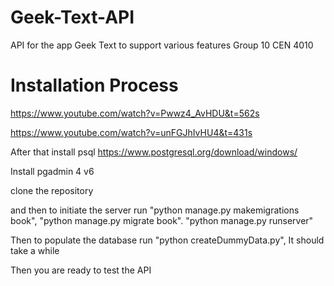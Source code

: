# Geek-Text-API
  API for the app Geek Text to support various features
  Group 10 CEN 4010

# Installation Process

  https://www.youtube.com/watch?v=Pwwz4_AvHDU&t=562s
  
  https://www.youtube.com/watch?v=unFGJhIvHU4&t=431s
  
  After that install psql https://www.postgresql.org/download/windows/
  
  Install pgadmin 4 v6
  
  clone the repository
  
  and then to initiate the server run "python manage.py makemigrations book", "python manage.py migrate book". "python manage.py runserver"
  
  Then to populate the database run "python createDummyData.py", It should take a while
  
  Then you are ready to test the API
  
